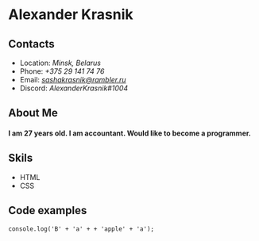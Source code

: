 # Alexander Krasnik

## Contacts
* Location: *Minsk, Belarus*
* Phone: *+375 29 141 74 76*
* Email: *sashakrasnik@rambler.ru*
* Discord: *AlexanderKrasnik#1004*

## About Me
#### I am 27 years old. I am accountant. Would like to become a programmer.

## Skils
* HTML
* CSS

## Code examples
`console.log('B' + 'a' + + 'apple' + 'a');`
